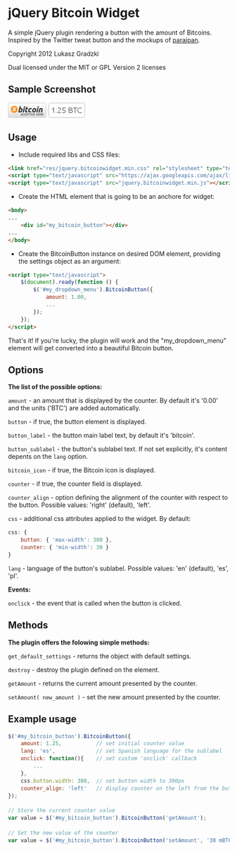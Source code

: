 # jQuery Bitcoin Widget #

A simple jQuery plugin rendering a button with the amount of Bitcoins. Inspired by the Twitter tweat button and the mockups of [paraipan](https://github.com/paraipan).


Copyright 2012 Lukasz Gradzki

Dual licensed under the MIT or GPL Version 2 licenses


## Sample Screenshot ##
![Demo](https://github.com/lgr/jquery-bitcoin/raw/master/demo.png)



## Usage ##

* Include required libs and CSS files:

```html
<link href="res/jquery.bitcoinwidget.min.css" rel="stylesheet" type="text/css"/>
<script type="text/javascript" src="https://ajax.googleapis.com/ajax/libs/jquery/1.7.2/jquery.min.js"></script>
<script type="text/javascript" src="jquery.bitcoinwidget.min.js"></script>

```


* Create the HTML element that is going to be an anchore for widget:

```html
<body>
...
    <div id="my_bitcoin_button"></div>
...
</body>
```


* Create the BitcoinButton instance on desired DOM element, providing the settings object as an argument:

```html
<script type="text/javascript">
    $(document).ready(function () {
        $('#my_dropdown_menu').BitcoinButton({
            amount: 1.00,
            ...
        });
    });
</script>
```

That's it! If you're lucky, the plugin will work and the "my_dropdown_menu" element will get converted into a beautiful Bitcoin button.


## Options ##

**The list of the possible options:**

`amount` - an amount that is displayed by the counter. By default it's '0.00' and the units ('BTC') are added automatically.

`button` - if true, the button element is displayed.

`button_label` - the button main label text, by default it's 'bitcoin'.

`button_sublabel` - the button's sublabel text. If not set explicitly, it's content depents on the `lang` option.

`bitcoin_icon` - if true, the Bitcoin icon is displayed.

`counter` - if true, the counter field is displayed.

`counter_align` - option defining the alignment of the counter with respect to the button. Possible values: 'right' (default), 'left'.

`css` - additional css attributes applied to the widget. By default:

```js
css: {
    button: { 'max-width': 300 },
    counter: { 'min-width': 30 }
}
```

`lang` - language of the button's sublabel. Possible values: 'en' (default), 'es', 'pl'.

**Events:**

`onclick` - the event that is called when the button is clicked. 


## Methods ##

**The plugin offers the folowing simple methods:**

`get_default_settings` - returns the object with default settings.

`destroy` - destroy the plugin defined on the element.

`getAmount` - returns the current amount presented by the counter.

`setAmount( new_amount )` - set the new amount presented by the counter.


## Example usage ##
```js
$('#my_bitcoin_button').BitcoinButton({
    amount: 1.25,           // set initial counter value 
    lang: 'es',             // set Spanish language for the sublabel
    onclick: function(){    // set custom 'onclick' callback
        ... 
    },
    css.button.width: 300,  // set button width to 300px
    counter_align: 'left'   // display counter on the left from the button.
});

// Store the current counter value 
var value = $('#my_bitcoin_button').BitcoinButton('getAmount');

// Set the new value of the counter 
var value = $('#my_bitcoin_button').BitcoinButton('setAmount', '30 mBTC');
```

